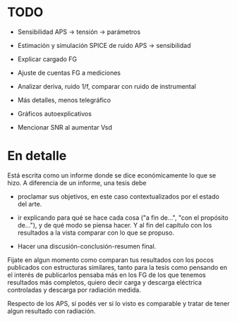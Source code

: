 TODO
====

* Sensibilidad APS -> tensión -> parámetros

* Estimación y simulación SPICE de ruido APS -> sensibilidad

* Explicar cargado FG

* Ajuste de cuentas FG a mediciones

* Analizar deriva, ruido 1/f, comparar con ruido de instrumental

* Más detalles, menos telegráfico

* Gráficos autoexplicativos

* Mencionar SNR al aumentar Vsd

En detalle
==========

Está escrita como un informe donde se dice económicamente lo que se hizo.
A diferencia de un informe, una tesis debe

* proclamar sus objetivos, en este caso contextualizados por el estado del arte.

* ir explicando para qué se hace cada cosa ("a fin de...", "con el 
propósito de..."), y de qué modo se piensa hacer. Y al fin del capítulo con
los resultados a la vista comparar con lo que se propuso.

* Hacer una discusión-conclusión-resumen final.

Fijate en algun momento como comparan tus resultados con los pocos
publicados con estructuras similares, tanto para la tesis como
pensando en el interés de publicarlos
pensaba más en los FG de los que tenemos resultados más
completos, quiero decir carga y descarga eléctrica controladas y
descarga por radiación medida.

Respecto de los APS, sí podés ver si lo visto es comparable y tratar
de tener algun resultado con radiación.

